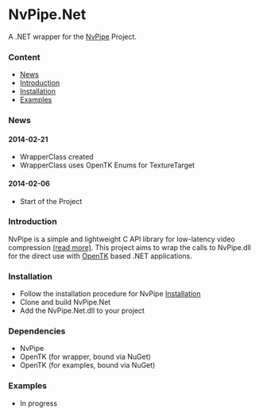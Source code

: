 # NvPipe.Net
A .NET wrapper for the [NvPipe](https://github.com/NVIDIA/NvPipe) Project.

### Content
* [News](https://github.com/MutterOberin/NvPipe.NET#news)
* [Introduction](https://github.com/MutterOberin/NvPipe.NET#introduction)
* [Installation](https://github.com/MutterOberin/NvPipe.NET#installation)
* [Examples](https://github.com/MutterOberin/NvPipe.NET#example)

### News

#### 2014-02-21
* WrapperClass created
* WrapperClass uses OpenTK Enums for TextureTarget

#### 2014-02-06
* Start of the Project

### Introduction
NvPipe is a simple and lightweight C API library for low-latency video compression [(read more)](https://github.com/NVIDIA/NvPipe#introduction). This project aims to wrap the calls to NvPipe.dll for the direct use with [OpenTK](https://github.com/opentk/opentk#opentk) based .NET applications.

### Installation
* Follow the installation procedure for NvPipe [Installation](https://github.com/NVIDIA/NvPipe#installation)
* Clone and build NvPipe.Net
* Add the NvPipe.Net.dll to your project

### Dependencies
* NvPipe
* OpenTK (for wrapper, bound via NuGet)
* OpenTK (for examples, bound via NuGet)

### Examples
* In progress
